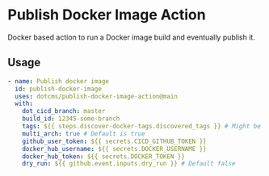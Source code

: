 # Publish Docker Image Action
Docker based action to run a Docker image build and eventually publish it.

## Usage
```yaml
- name: Publish docker image
  id: publish-docker-image
  uses: dotcms/publish-docker-image-action@main
  with:
    dot_cicd_branch: master
    build_id: 12345-some-branch
    tags: ${{ steps.discover-docker-tags.discovered_tags }} # Might be something like [ 21.06.2_lts_a2b3e56d 21.06.2_lts 21.06_lts 21.06 ]
    multi_arch: true # Default is true
    github_user_token: ${{ secrets.CICD_GITHUB_TOKEN }}
    docker_hub_username: ${{ secrets.DOCKER_USERNAME }}
    docker_hub_token: ${{ secrets.DOCKER_TOKEN }}
    dry_run: ${{ github.event.inputs.dry_run }} # Default false
```
